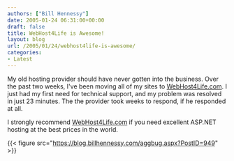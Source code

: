 ```yaml
---
authors: ["Bill Hennessy"]
date: 2005-01-24 06:31:00+00:00
draft: false
title: WebHost4Life is Awesome!
layout: blog
url: /2005/01/24/webhost4life-is-awesome/
categories:
- Latest
---
```


My old hosting provider should have never gotten into the business. Over the past two weeks, I've been moving all of my sites to [WebHost4Life.com](https://www.WebHost4Life.com/default.asp?refid=whennessy). I just had my first need for technical support, and my problem was resolved in just 23 minutes. The the provider took weeks to respond, if he responded at all.   
  
I strongly recommend [WebHost4Life.com](https://www.WebHost4Life.com/default.asp?refid=whennessy) if you need excellent ASP.NET hosting at the best prices in the world.   
  
  
{{< figure src="https://blog.billhennessy.com/aggbug.aspx?PostID=949" >}}

